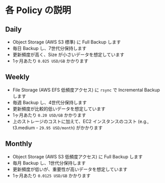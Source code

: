 # 各 Policy の説明

## Daily

- Object Storage (AWS S3 標準) に Full Backup します
- 毎日 Backup し、7世代分保持します
- 更新頻度が高く、Size が小さいデータを想定しています
- 1ヶ月あたり `0.025 USD/GB` かかります

## Weekly

- File Storage (AWS EFS 低頻度アクセス) に `rsync` で Incremental Backup します
- 毎週 Backup し、4世代分保持します
- 更新頻度が比較的低いデータを想定しています
- 1ヶ月あたり `0.20 USD/GB` かかります
- 上のストレージのコストに加えて、EC2 インスタンスのコスト (e.g., t3.medium - `29.95 USD/month`) がかかります

## Monthly

- Object Storage (AWS S3 低頻度アクセス) に Full Backup します
- 毎月 Backup し、1世代分保持します
- 更新頻度が低いが、重要性が高いデータを想定しています
- 1ヶ月あたり `0.0125 USD/GB` かかります
